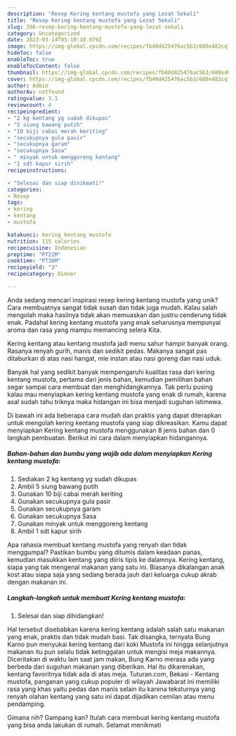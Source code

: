 ```yaml
---
description: "Resep Kering kentang mustofa yang Lezat Sekali"
title: "Resep Kering kentang mustofa yang Lezat Sekali"
slug: 396-resep-kering-kentang-mustofa-yang-lezat-sekali
category: Uncategorized
date: 2023-03-14T05:10:18.979Z
image: https://img-global.cpcdn.com/recipes/fb40d425476ac5b3/680x482cq70/kering-kentang-mustofa-foto-resep-utama.jpg
hideToc: false
enableToc: true
enableTocContent: false
thumbnail: https://img-global.cpcdn.com/recipes/fb40d425476ac5b3/680x482cq70/kering-kentang-mustofa-foto-resep-utama.jpg
cover: https://img-global.cpcdn.com/recipes/fb40d425476ac5b3/680x482cq70/kering-kentang-mustofa-foto-resep-utama.jpg
author: Admin
authorAv: notfound
ratingvalue: 3.1
reviewcount: 4
recipeingredient:
- "2 kg kentang yg sudah dikupas"
- "5 siung bawang putih"
- "10 biji cabai merah keriting"
- "secukupnya gula pasir"
- "secukupnya garam"
- "secukupnya Sasa"
- " minyak untuk menggoreng kentang"
- "1 sdt kapur sirih"
recipeinstructions:

- "Selesai dan siap dinikmati!"
categories:
- Resep
tags:
- kering
- kentang
- mustofa

katakunci: kering kentang mustofa 
nutrition: 115 calories
recipecuisine: Indonesian
preptime: "PT22M"
cooktime: "PT36M"
recipeyield: "3"
recipecategory: Dinner

---
```





Anda sedang mencari inspirasi resep kering kentang mustofa yang unik? Cara membuatnya sangat tidak susah dan tidak juga mudah. Kalau salah mengolah maka hasilnya tidak akan memuaskan dan justru cenderung tidak enak. Padahal kering kentang mustofa yang enak seharusnya mempunyai aroma dan rasa yang mampu memancing selera Kita.





Kering kentang atau kentang mustofa jadi menu sahur hampir banyak orang. Rasanya renyah gurih, manis dan sedikit pedas. Makanya sangat pas ditaburkan di atas nasi hangat, mie instan atau nasi goreng dan nasi uduk.

Banyak hal yang sedikit banyak mempengaruhi kualitas rasa dari kering kentang mustofa, pertama dari jenis bahan, kemudian pemilihan bahan segar sampai cara membuat dan menghidangkannya. Tak perlu pusing kalau mau menyiapkan kering kentang mustofa yang enak di rumah, karena asal sudah tahu triknya maka hidangan ini bisa menjadi suguhan istimewa.






Di bawah ini ada beberapa cara mudah dan praktis yang dapat diterapkan untuk mengolah kering kentang mustofa yang siap dikreasikan. Kamu dapat menyiapkan Kering kentang mustofa menggunakan 8 jenis bahan dan 0 langkah pembuatan. Berikut ini cara dalam menyiapkan hidangannya.

<!--inarticleads1-->

##### Bahan-bahan dan bumbu yang wajib ada dalam menyiapkan Kering kentang mustofa:

1. Sediakan 2 kg kentang yg sudah dikupas
1. Ambil 5 siung bawang putih
1. Gunakan 10 biji cabai merah keriting
1. Gunakan secukupnya gula pasir
1. Gunakan secukupnya garam
1. Gunakan secukupnya Sasa
1. Gunakan  minyak untuk menggoreng kentang
1. Ambil 1 sdt kapur sirih


Apa rahasia membuat kentang mustofa yang renyah dan tidak menggumpal? Pastikan bumbu yang ditumis dalam keadaan panas, kemudian masukkan kentang yang diiris tipis ke dalamnya. Kering kentang, siapa yang tak mengenal makanan yang satu ini. Biasanya dikalangan anak kost atau siapa saja yang sedang berada jauh dari keluarga cukup akrab dengan makanan ini. 

<!--inarticleads2-->

##### Langkah-langkah untuk membuat Kering kentang mustofa:


1. Selesai dan siap dihidangkan!

Hal tersebut disebabkan karena kering kentang adalah salah satu makanan yang enak, praktis dan tidak mudah basi. Tak disangka, ternyata Bung Karno pun menyukai kering kentang dari koki Mustofa ini hingga selanjutnya makanan itu pun selalu tidak ketinggalan untuk mengisi meja makannya. Diceritakan di waktu lain saat jam makan, Bung Karno merasa ada yang berbeda dari suguhan makanan yang diberikan. Hal itu dikarenakan, kentang favoritnya tidak ada di atas meja. Tuturan.com, Bekasi - Kentang mustofa, panganan yang cukup populer di wilayah Jawabarat ini memiliki rasa yang khas yaitu pedas dan manis selain itu karena teksturnya yang renyah olahan kentang yang satu ini dapat dijadikan cemilan atau menu pendamping. 

Gimana nih? Gampang kan? Itulah cara membuat kering kentang mustofa yang bisa anda lakukan di rumah. Selamat menikmati
